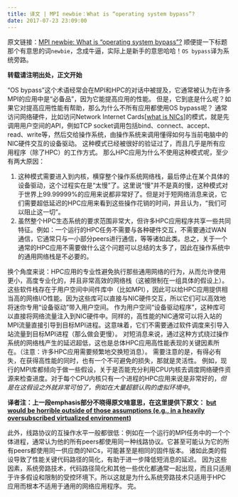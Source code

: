 ```yaml
---
title: 译文 | MPI newbie：What is “operating system bypass”?
date: 2017-07-23 23:09:00
---
```


原文链接：[MPI newbie: What is “operating system bypass”?](http://blogs.cisco.com/performance/mpi-newbie-what-is-operating-system-bypass)
顺便提一下标题那个有意思的词`newbie`，念成牛逼，实际上是新手的意思哈哈！`OS bypass`译为系统旁路。

**转载请注明出处，正文开始**

“OS bypass”这个术语经常会在MPI和HPC的对话中被提及，它通常被认为在许多MPI的应用中是“必备品”，因为它能提高应用的性能。
但是，它到底是什么呢？如果它对提高应用性能有帮助，那么为什么不所有应用都使用OS bypass呢？
通常访问网络硬件，比如访问Network Internet Cards[[what is NICs](https://www.computerhope.com/jargon/n/nic.htm)]的模式，就是先调用用户空间的API，例如TCP socket调用包括bind、connect、accept、read、write等，然后交给操作系统，由操作系统来调用懂得如何与当前电脑中的NIC硬件交互的设备驱动。
这种模式已经被很好的验证过了，而且几乎是所有应用程序（除了HPC）的工作方式。
那么HPC应用为什么不使用这种模式呢，至少有两大原因：

1. 这种模式需要进入到内核，横穿整个操作系统网络栈，最后停止在某个具体的设备驱动，这个过程实在是“太慢”了。这里说“慢”并不是真的慢，这种模式对于世界上99.99999%的应用来说都非常好了。但是对于短网络消息来说，它们需要超低延迟的HPC应用来看到这些操作花销的时间，并且认为，“我们可以阻止这一切”。
2. 虽然整个HPC生态系统的要求范围非常大，但许多HPC应用程序共享一些共同特征。例如：一个运行的HPC任务不需要与各种硬件交互，不需要通过WAN通信，它通常只与一小部分peers进行通信，等等诸如此类。总之，关于一个通常的HPC应用不需要做什么这个问题可以总结的太多了，因此在操作系统中的通用网络栈是不必要的。

<!-- more -->
换个角度来说：HPC应用的专业性避免执行那些通用网络的行为，从而允许使用更小，高度专业化的，并且非常高效的网络栈（这被限制在一组具体的假设上）。
这些软件栈存在于用户空间中间件库中（比如MPI），因此可以给HPC应用提供相当高的网络I/O性能。因为这些库可以直接与NIC硬件交互，所以它们可以高效地将迷你专用“设备驱动”带入用户空间。
作为用户空间“设备驱动程序”，这种库可以直接将网络流量注入到NIC硬件中。同样的，高性能的NIC通常可以将入站的MPI流量直接引导到目标MPI进程。这意味着，它们不需要通过软件调度来引导入站流量到目标MPI进程（那么做会更慢）。
对短消息来说，通过这种方式绕过操作系统的网络栈产生的延迟超低，这也是总体HPC应用高性能表现的关键因素所在。（注意：许多HPC应用需要频繁地交换短消息）。
需要注意的是，有得必有失，在获得高性能的同时，也有一个不可避免的损失，那就是灵活性。
例如，现行的MPI库都倾向于做一些假设，关于是否能充分利用CPU内核去调度网络硬件资源来检查进度。对于每个CPU内核只有一个进程的HPC应用来说是非常好的，*但是在这假设之外就非常可怕了，例如在大量超额认购的虚拟环境中*。

**译者注：上一段emphasis部分不晓得原文啥意思，在这里提供下原文： <u>but would be horrible outside of those assumptions (e.g., in a heavily oversubscribed virtualized environment)</u>**

此外，线路协议的互操作水平一般都很低：例如在一个运行的MPI任务中的一个个体进程，通常认为他的所有peers都使用同一种线路协议。它甚至可能认为它的所有peers都使用同一供应商的NICs，可能甚至是相同的固件版本。
诸如此类的假设导致了性能关键代码路径的简化，有助于进一步降低短消息的延迟。
因为这些因素，系统旁路技术，代码路径简化和其他一些优化都通常一起出现，而且只适用于许多假设和限制的受控环境下。所以这就是为什么系统旁路技术只适用于HPC应用而根本不适用于通用的网络应用程序。
完。
